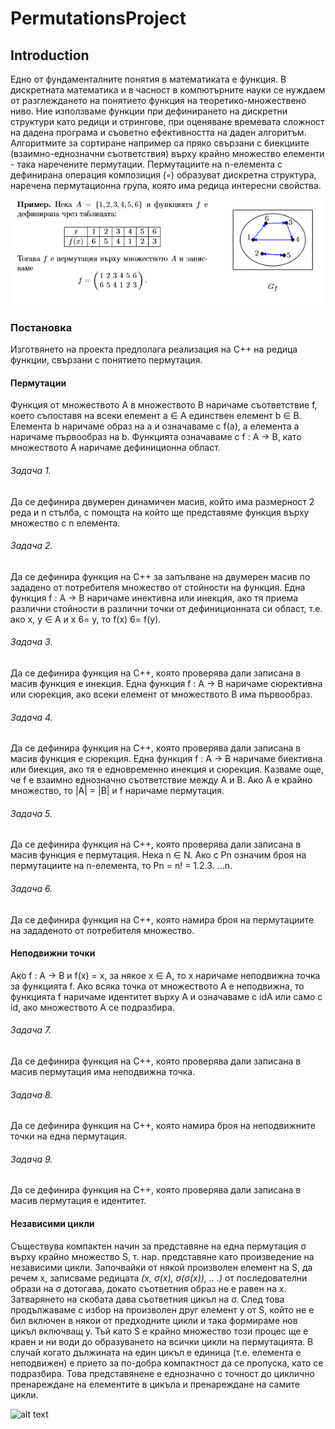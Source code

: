 # PermutationsProject
## Introduction  
Едно от фундаменталните понятия в математиката е функция. В дискретната математика и в часност в компютърните науки се нуждаем от разглеждането на понятието функция на теоретико-множествено ниво. Ние използваме функции при дефинирането на дискретни структури като редици и стрингове, при оценяване времевата сложност на дадена програма и съоветно ефективността на даден алгоритъм. Алгоритмите за сортиране например са пряко свързани с биекциите (взаимно-еднозначни съответствия) върху крайно множество елементи - така наречените пермутации. Пермутациите на n-елемента с дефинирана операция композиция (◦) образуват дискретна структура, наречена пермутационна група, която има редица интересни свойства.

![alt text](https://raw.githubusercontent.com/KingGVT/PermutationsProject/master/PermutationsImage1.PNG?token=AYwFVc5uqgCQAjIHBbgNPTW0JtegdjlGks5cYvdlwA%3D%3D)  

### Постановка
Изготвянето на проекта предполага реализация на C++ на редица функции, свързани с понятието пермутация.


#### Пермутации
Функция от множеството A в множеството B наричаме съответствие f, което съпоставя на всеки елемент a ∈ A единствен елемент b ∈ B. Елемента b наричаме образ на a и означаваме с f(a), а елемента a наричаме първообраз на b. Функцията означаваме с f : A → B, като множеството A наричаме дефиниционна област.
###### Задача 1. 
Да се дефинира двумерен динамичен масив, който има размерност 2 реда и n стълба, с помощта на който ще представяме функция върху множество с n елемента.
###### Задача 2. 
Да се дефинира функция на С++ за запълване на двумерен масив по зададено от потребителя множество от стойности на функция.
Една функция f : A → B наричаме инективна или инекция, ако тя приема различни стойности в различни точки от дефиниционната си област, т.е. ако x, y ∈ A и x 6= y, то f(x) 6= f(y).
###### Задача 3. 
Да се дефинира функция на С++, която проверява дали записана в масив функция е инекция.
Една функция f : A → B наричаме сюрективна или сюрекция, ако всеки елемент от множеството B има първообраз.
###### Задача 4. 
Да се дефинира функция на С++, която проверява дали записана в масив функция е сюрекция.
Една функция f : A → B наричаме биективна или биекция, ако тя е едновременно инекция и сюрекция. Казваме още, че f е взаимно еднозначно съответствие между A и B. Ако A е крайно множество, то |A| = |B| и f наричаме
пермутация.
###### Задача 5. 
Да се дефинира функция на С++, която проверява дали записана в масив функция е пермутация.
Нека n ∈ N. Ако с Pn означим броя на пермутациите на n-елемента, то Pn = n! = 1.2.3. ...n.
###### Задача 6.
Да се дефинира функция на С++, която намира броя на пермутациите на зададеното от потребителя множество.


#### Неподвижни точки
Ако f : A → B и f(x) = x, за някое x ∈ A, то x наричаме неподвижна точка за функцията f. Ако всяка точка от множеството A е неподвижна, то функцията f наричаме идентитет върху A и означаваме с idA или само с id, ако
множеството A се подразбира.
###### Задача 7.
Да се дефинира функция на С++, която проверява дали записана в масив пермутация има неподвижна точка.
###### Задача 8.
Да се дефинира функция на С++, която намира броя на неподвижните точки на една пермутация.
###### Задача 9. 
Да се дефинира функция на С++, която проверява дали записана в масив пермутация е идентитет.


#### Независими цикли
Съществува компактен начин за представяне на една пермутация σ върху крайно множество S, т. нар. представяне като произведение на независими цикли. Започвайки от някой произволен елемент на S, да речем x, записваме редицата *(x, σ(x), σ(σ(x)), .. .)*
от последователни образи на σ дотогава, докато съответния образ не е равен на x. Затварянето на скобата дава съответния цикъл на σ. След това продължаваме с избор на произволен друг елемент y от S, който не е бил включен в някои от предходните цикли и така формираме нов цикъл включващ y. Тъй като S е крайно множество този процес ще е краен и ни води до образуването на всички цикли на пермутацията. В случай когато дължината на един цикъл е единица (т.е. елемента е неподвижен) е прието за по-добра компактност да се пропуска, като се подразбира. Това представянене е еднозначно с точност до циклично пренареждане на елементите в цикъла и пренареждане на самите цикли. 

![alt text](https://raw.githubusercontent.com/username/projectname/branch/path/to/img.png)
